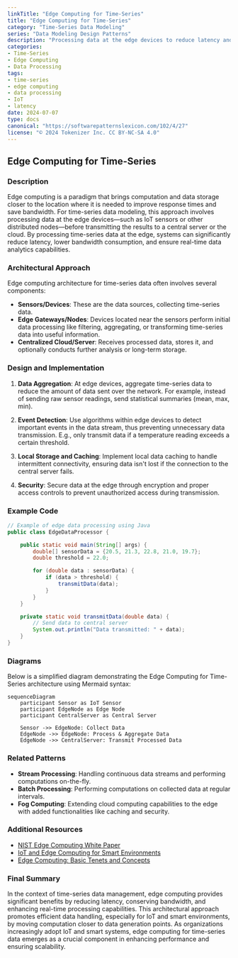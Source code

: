 ```yaml
---
linkTitle: "Edge Computing for Time-Series"
title: "Edge Computing for Time-Series"
category: "Time-Series Data Modeling"
series: "Data Modeling Design Patterns"
description: "Processing data at the edge devices to reduce latency and bandwidth usage in time-series data systems."
categories:
- Time-Series
- Edge Computing
- Data Processing
tags:
- time-series
- edge computing
- data processing
- IoT
- latency
date: 2024-07-07
type: docs
canonical: "https://softwarepatternslexicon.com/102/4/27"
license: "© 2024 Tokenizer Inc. CC BY-NC-SA 4.0"
---
```


## Edge Computing for Time-Series

### Description

Edge computing is a paradigm that brings computation and data storage closer to the location where it is needed to improve response times and save bandwidth. For time-series data modeling, this approach involves processing data at the edge devices—such as IoT sensors or other distributed nodes—before transmitting the results to a central server or the cloud. By processing time-series data at the edge, systems can significantly reduce latency, lower bandwidth consumption, and ensure real-time data analytics capabilities.

### Architectural Approach

Edge computing architecture for time-series data often involves several components:

- **Sensors/Devices**: These are the data sources, collecting time-series data.
- **Edge Gateways/Nodes**: Devices located near the sensors perform initial data processing like filtering, aggregating, or transforming time-series data into useful information.
- **Centralized Cloud/Server**: Receives processed data, stores it, and optionally conducts further analysis or long-term storage.

### Design and Implementation

1. **Data Aggregation**: At edge devices, aggregate time-series data to reduce the amount of data sent over the network. For example, instead of sending raw sensor readings, send statistical summaries (mean, max, min).

2. **Event Detection**: Use algorithms within edge devices to detect important events in the data stream, thus preventing unnecessary data transmission. E.g., only transmit data if a temperature reading exceeds a certain threshold.

3. **Local Storage and Caching**: Implement local data caching to handle intermittent connectivity, ensuring data isn't lost if the connection to the central server fails.

4. **Security**: Secure data at the edge through encryption and proper access controls to prevent unauthorized access during transmission.

### Example Code

```java
// Example of edge data processing using Java
public class EdgeDataProcessor {

    public static void main(String[] args) {
        double[] sensorData = {20.5, 21.3, 22.8, 21.0, 19.7};
        double threshold = 22.0;

        for (double data : sensorData) {
            if (data > threshold) {
                transmitData(data);
            }
        }
    }

    private static void transmitData(double data) {
        // Send data to central server
        System.out.println("Data transmitted: " + data);
    }
}
```

### Diagrams

Below is a simplified diagram demonstrating the Edge Computing for Time-Series architecture using Mermaid syntax:

```mermaid
sequenceDiagram
    participant Sensor as IoT Sensor
    participant EdgeNode as Edge Node
    participant CentralServer as Central Server

    Sensor ->> EdgeNode: Collect Data
    EdgeNode ->> EdgeNode: Process & Aggregate Data
    EdgeNode ->> CentralServer: Transmit Processed Data
```

### Related Patterns

- **Stream Processing**: Handling continuous data streams and performing computations on-the-fly.
- **Batch Processing**: Performing computations on collected data at regular intervals.
- **Fog Computing**: Extending cloud computing capabilities to the edge with added functionalities like caching and security.

### Additional Resources

- [NIST Edge Computing White Paper](https://www.nist.gov/publications/nist-sp1900-202)
- [IoT and Edge Computing for Smart Environments](https://ieeexplore.ieee.org/document/7498689)
- [Edge Computing: Basic Tenets and Concepts](https://www.researchgate.net/publication/334387182)

### Final Summary

In the context of time-series data management, edge computing provides significant benefits by reducing latency, conserving bandwidth, and enhancing real-time processing capabilities. This architectural approach promotes efficient data handling, especially for IoT and smart environments, by moving computation closer to data generation points. As organizations increasingly adopt IoT and smart systems, edge computing for time-series data emerges as a crucial component in enhancing performance and ensuring scalability.
